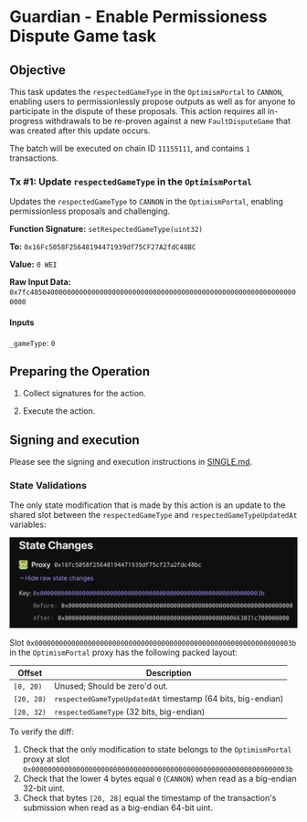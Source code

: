 # Guardian - Enable Permissioness Dispute Game task

## Objective

This task updates the `respectedGameType` in the `OptimismPortal` to `CANNON`, enabling users to permissionlessly propose outputs as well as for anyone to participate in the dispute of these proposals. This action requires all in-progress withdrawals to be re-proven against a new `FaultDisputeGame` that was created after this update occurs.

The batch will be executed on chain ID `11155111`, and contains `1` transactions.

### Tx #1: Update `respectedGameType` in the `OptimismPortal`

Updates the `respectedGameType` to `CANNON` in the `OptimismPortal`, enabling permissionless proposals and challenging.

**Function Signature:** `setRespectedGameType(uint32)`

**To:** `0x16Fc5058F25648194471939df75CF27A2fdC48BC`

**Value:** `0 WEI`

**Raw Input Data:** `0x7fc485040000000000000000000000000000000000000000000000000000000000000000`

#### Inputs

`_gameType`: `0`

## Preparing the Operation

1. Collect signatures for the action.

1. Execute the action.

## Signing and execution

Please see the signing and execution instructions in [SINGLE.md](../../../../SINGLE.md).

### State Validations

The only state modification that is made by this action is an update to the shared slot between the `respectedGameType`
and `respectedGameTypeUpdatedAt` variables:

![state-diff](./images/state_diff.png)

Slot `0x000000000000000000000000000000000000000000000000000000000000003b` in the `OptimismPortal` proxy has the following packed layout:

| Offset     | Description                                                  |
| ---------- | ------------------------------------------------------------ |
| `[0, 20)`  | Unused; Should be zero'd out.                                |
| `[20, 28)` | `respectedGameTypeUpdatedAt` timestamp (64 bits, big-endian) |
| `[28, 32)` | `respectedGameType` (32 bits, big-endian)                    |

To verify the diff:

1. Check that the only modification to state belongs to the `OptimismPortal` proxy at slot `0x000000000000000000000000000000000000000000000000000000000000003b`
1. Check that the lower 4 bytes equal `0` (`CANNON`) when read as a big-endian 32-bit uint.
1. Check that bytes `[20, 28]` equal the timestamp of the transaction's submission when read as a big-endian 64-bit uint.
